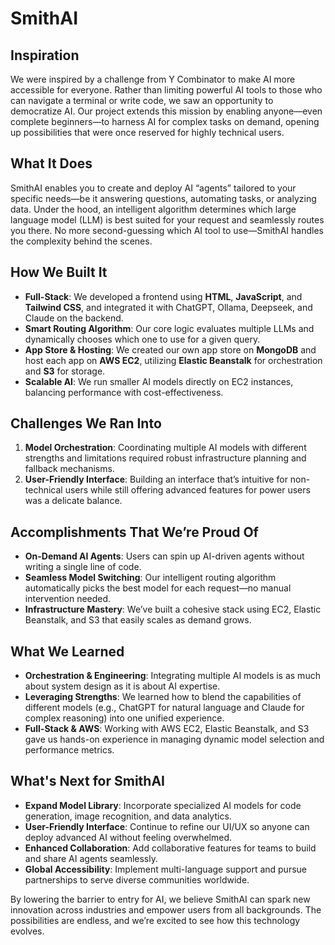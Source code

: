 # SmithAI

## Inspiration
We were inspired by a challenge from Y Combinator to make AI more accessible for everyone. Rather than limiting powerful AI tools to those who can navigate a terminal or write code, we saw an opportunity to democratize AI. Our project extends this mission by enabling anyone—even complete beginners—to harness AI for complex tasks on demand, opening up possibilities that were once reserved for highly technical users.

## What It Does
SmithAI enables you to create and deploy AI “agents” tailored to your specific needs—be it answering questions, automating tasks, or analyzing data. Under the hood, an intelligent algorithm determines which large language model (LLM) is best suited for your request and seamlessly routes you there. No more second-guessing which AI tool to use—SmithAI handles the complexity behind the scenes.

## How We Built It
- **Full-Stack**: We developed a frontend using **HTML**, **JavaScript**, and **Tailwind CSS**, and integrated it with ChatGPT, Ollama, Deepseek, and Claude on the backend.  
- **Smart Routing Algorithm**: Our core logic evaluates multiple LLMs and dynamically chooses which one to use for a given query.  
- **App Store & Hosting**: We created our own app store on **MongoDB** and host each app on **AWS EC2**, utilizing **Elastic Beanstalk** for orchestration and **S3** for storage.  
- **Scalable AI**: We run smaller AI models directly on EC2 instances, balancing performance with cost-effectiveness.

## Challenges We Ran Into
1. **Model Orchestration**: Coordinating multiple AI models with different strengths and limitations required robust infrastructure planning and fallback mechanisms.  
2. **User-Friendly Interface**: Building an interface that’s intuitive for non-technical users while still offering advanced features for power users was a delicate balance.

## Accomplishments That We’re Proud Of
- **On-Demand AI Agents**: Users can spin up AI-driven agents without writing a single line of code.  
- **Seamless Model Switching**: Our intelligent routing algorithm automatically picks the best model for each request—no manual intervention needed.  
- **Infrastructure Mastery**: We’ve built a cohesive stack using EC2, Elastic Beanstalk, and S3 that easily scales as demand grows.

## What We Learned
- **Orchestration & Engineering**: Integrating multiple AI models is as much about system design as it is about AI expertise.  
- **Leveraging Strengths**: We learned how to blend the capabilities of different models (e.g., ChatGPT for natural language and Claude for complex reasoning) into one unified experience.  
- **Full-Stack & AWS**: Working with AWS EC2, Elastic Beanstalk, and S3 gave us hands-on experience in managing dynamic model selection and performance metrics.

## What's Next for SmithAI
- **Expand Model Library**: Incorporate specialized AI models for code generation, image recognition, and data analytics.  
- **User-Friendly Interface**: Continue to refine our UI/UX so anyone can deploy advanced AI without feeling overwhelmed.  
- **Enhanced Collaboration**: Add collaborative features for teams to build and share AI agents seamlessly.  
- **Global Accessibility**: Implement multi-language support and pursue partnerships to serve diverse communities worldwide.

By lowering the barrier to entry for AI, we believe SmithAI can spark new innovation across industries and empower users from all backgrounds. The possibilities are endless, and we’re excited to see how this technology evolves.
